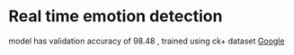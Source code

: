# Real time emotion detection
model has validation accuracy of 98.48 , trained using ck+ dataset
<a href="https://www.google.com/" target="_blank">Google</a>
